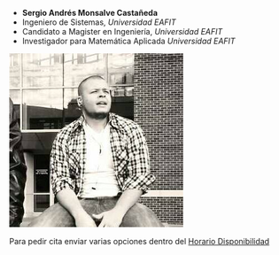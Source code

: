   + **Sergio Andrés Monsalve Castañeda**
  + Ingeniero de Sistemas, _Universidad EAFIT_
  + Candidato a Magister en Ingeniería, _Universidad EAFIT_
  + Investigador para Matemática Aplicada _Universidad EAFIT_

  ![Sergio Monsalve](/aux/img/sam.jpg)

Para pedir cita enviar varias opciones dentro del [Horario Disponibilidad](https://calendar.google.com/calendar/embed?mode=WEEK&amp;height=600&amp;wkst=1&amp;bgcolor=%23FFFFFF&amp;src=smonsalve%40gmail.com&amp;color=%2329527A&amp;ctz=America%2FBogota)
